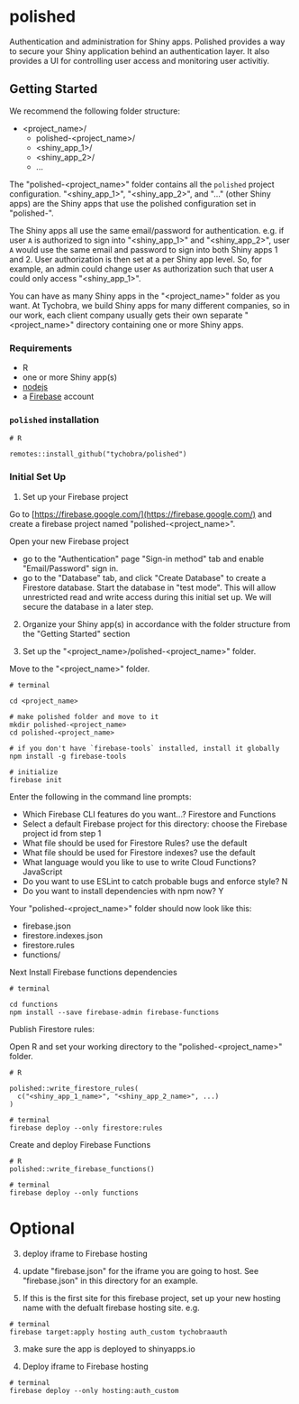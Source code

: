 # polished

Authentication and administration for Shiny apps.  Polished provides a way to secure your Shiny application behind an authentication layer.  It also provides a UI for controlling user access and monitoring user activitiy. 

## Getting Started

We recommend the following folder structure:

- <project_name>/
   - polished-<project_name>/
   - <shiny_app_1>/
   - <shiny_app_2>/
   - ...

The "polished-<project_name>" folder contains all the `polished` project configuration.  "<shiny_app_1>", "<shiny_app_2>", and "..." (other Shiny apps) are the Shiny apps that use the polished configuration set in "polished-<project>".

The Shiny apps all use the same email/password for authentication.  e.g. if user `A` is authorized to sign into "<shiny_app_1>" and "<shiny_app_2>", user `A` would use the same email and password to sign into both Shiny apps 1 and 2.  User authorization is then set at a per Shiny app level.  So, for example, an admin could change user `A`s authorization such that user `A` could only access "<shiny_app_1>". 

You can have as many Shiny apps in the "<project_name>" folder as you want.  At Tychobra, we build Shiny apps for many different companies, so in our work, each client company usually gets their own separate "<project_name>" directory containing one or more Shiny apps.  

### Requirements

- R
- one or more Shiny app(s)
- [nodejs](https://nodejs.org/en/)
- a [Firebase](https://firebase.google.com/) account

### `polished` installation

```
# R

remotes::install_github("tychobra/polished")
```

### Initial Set Up

1. Set up your Firebase project

Go to [https://firebase.google.com/](https://firebase.google.com/) and create a firebase project named "polished-<project_name>".

Open your new Firebase project
 - go to the "Authentication" page "Sign-in method" tab and enable "Email/Password" sign in.
 - go to the "Database" tab, and click "Create Database" to create a Firestore database.  Start the database in "test mode".  This will allow unrestricted read and write access during this initial set up.  We will secure the database in a later step.

2. Organize your Shiny app(s) in accordance with the folder structure from the "Getting Started" section

3. Set up the "<project_name>/polished-<project_name>" folder.

Move to the "<project_name>" folder.

```
# terminal

cd <project_name>

# make polished folder and move to it
mkdir polished-<project_name> 
cd polished-<project_name>

# if you don't have `firebase-tools` installed, install it globally
npm install -g firebase-tools

# initialize 
firebase init
```

Enter the following in the command line prompts:
 - Which Firebase CLI features do you want...? Firestore and Functions
 - Select a default Firebase project for this directory: choose the Firebase project id from step 1
 - What file should be used for Firestore Rules? use the default
 - What file should be used for Firestore indexes? use the default
 - What language would you like to use to write Cloud Functions? JavaScript
 - Do you want to use ESLint to catch probable bugs and enforce style? N
 - Do you want to install dependencies with npm now? Y

Your "polished-<project_name>" folder should now look like this:
 - firebase.json
 - firestore.indexes.json
 - firestore.rules
 - functions/
 
Next Install Firebase functions dependencies 

```
# terminal

cd functions
npm install --save firebase-admin firebase-functions
```

Publish Firestore rules:

Open R and set your working directory to the "polished-<project_name>" folder.

```
# R

polished::write_firestore_rules(
  c("<shiny_app_1_name>", "<shiny_app_2_name>", ...)
)
```

```
# terminal
firebase deploy --only firestore:rules
```

Create and deploy Firebase Functions

```
# R
polished::write_firebase_functions()
```

```
# terminal
firebase deploy --only functions
```



# Optional

3. deploy iframe to Firebase hosting

1. update "firebase.json" for the iframe you are going to host.  See "firebase.json" in this
directory for an example. 
2. If this is the first site for this firebase project, set up your new hosting name with the
defualt firebase hosting site.  e.g.

```
# terminal
firebase target:apply hosting auth_custom tychobraauth
```

3. make sure the app is deployed to shinyapps.io

4.  Deploy iframe to Firebase hosting

```
# terminal
firebase deploy --only hosting:auth_custom
```
